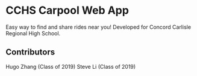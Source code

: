 # CCHS Carpool Web App
Easy way to find and share rides near you! Developed for Concord Carlisle Regional High School.

## Contributors
Hugo Zhang (Class of 2019)
Steve Li (Class of 2019)



